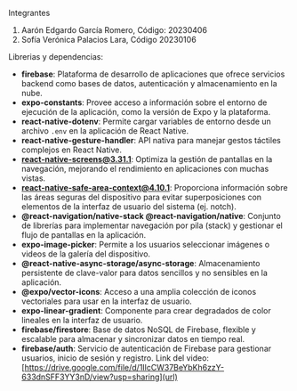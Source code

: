 Integrantes
1. Aarón Edgardo García Romero, Código: 20230406
2. Sofía Verónica Palacios Lara, Código 20230106

Librerias y dependencias:
- **firebase**: Plataforma de desarrollo de aplicaciones que ofrece servicios backend como bases de datos, autenticación y almacenamiento en la nube.
- **expo-constants**: Provee acceso a información sobre el entorno de ejecución de la aplicación, como la versión de Expo y la plataforma.
- **react-native-dotenv**: Permite cargar variables de entorno desde un archivo `.env` en la aplicación de React Native.
- **react-native-gesture-handler**: API nativa para manejar gestos táctiles complejos en React Native.
- **react-native-screens@3.31.1**: Optimiza la gestión de pantallas en la navegación, mejorando el rendimiento en aplicaciones con muchas vistas.
- **react-native-safe-area-context@4.10.1**: Proporciona información sobre las áreas seguras del dispositivo para evitar superposiciones con elementos de la interfaz de usuario del sistema (ej. notch).
- **@react-navigation/native-stack @react-navigation/native**: Conjunto de librerías para implementar navegación por pila (stack) y gestionar el flujo de pantallas en la aplicación.
- **expo-image-picker**: Permite a los usuarios seleccionar imágenes o videos de la galería del dispositivo.
- **@react-native-async-storage/async-storage**: Almacenamiento persistente de clave-valor para datos sencillos y no sensibles en la aplicación.
- **@expo/vector-icons**: Acceso a una amplia colección de iconos vectoriales para usar en la interfaz de usuario.
- **expo-linear-gradient**: Componente para crear degradados de color lineales en la interfaz de usuario.
- **firebase/firestore**: Base de datos NoSQL de Firebase, flexible y escalable para almacenar y sincronizar datos en tiempo real.
- **firebase/auth**: Servicio de autenticación de Firebase para gestionar usuarios, inicio de sesión y registro.
Link del video:
[https://drive.google.com/file/d/1IlcCW37BeYbKh6zzY-633dnSFF3YY3nD/view?usp=sharing](url)

